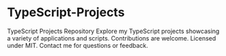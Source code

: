 # TypeScript-Projects
TypeScript Projects Repository Explore my TypeScript projects showcasing a variety of applications and scripts. Contributions are welcome. Licensed under MIT. Contact me for questions or feedback.
